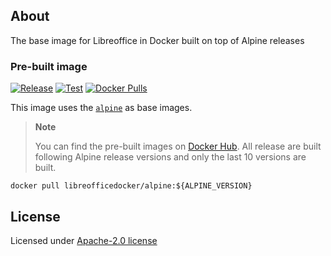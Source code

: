 ## About

The base image for Libreoffice in Docker built on top of Alpine releases

### Pre-built image

[![Release](https://github.com/libreofficedocker/alpine/actions/workflows/release.yml/badge.svg)](https://github.com/libreofficedocker/alpine/actions/workflows/release.yml)
[![Test](https://github.com/libreofficedocker/alpine/actions/workflows/test.yml/badge.svg)](https://github.com/libreofficedocker/alpine/actions/workflows/test.yml)
[![Docker Pulls](https://img.shields.io/docker/pulls/libreofficedocker/alpine)](https://hub.docker.com/r/libreofficedocker/alpine)

This image uses the [`alpine`](https://hub.docker.com/_/alpine) as base images.

> **Note**
>
> You can find the pre-built images on [Docker Hub](https://hub.docker.com/u/libreofficedocker).
> All release are built following Alpine release versions and only the last 10 versions are built.

```
docker pull libreofficedocker/alpine:${ALPINE_VERSION}
```

## License

Licensed under [Apache-2.0 license](LICENSE)
